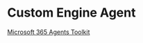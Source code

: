 # Custom Engine Agent

[Microsoft 365 Agents Toolkit](https://marketplace.visualstudio.com/items?itemName=TeamsDevApp.ms-teams-vscode-extension)
